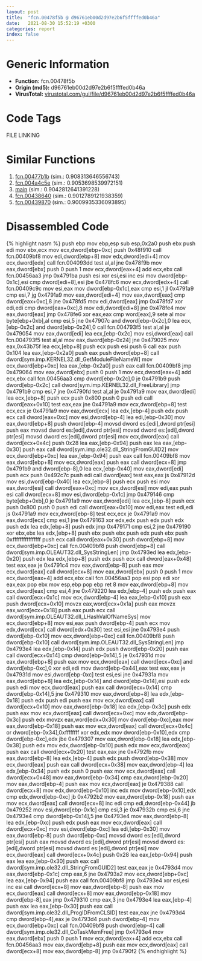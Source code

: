 ```yaml
---
layout: post
title:  "fcn.00478f5b @ d96761eb00d2d97e2b6f5ffffed0b46a"
date:   2021-08-30 15:52:19 +0300
categories: report
index: false
---
```


# Generic Information
- **Function:** fcn.00478f5b
- **Origin (md5):** d96761eb00d2d97e2b6f5ffffed0b46a
- **VirusTotal:** [virustotal.com/gui/file/d96761eb00d2d97e2b6f5ffffed0b46a][virustotal_ref]

# Code Tags
<span class="tag" id="FILE">FILE</span>
<span class="tag" id="LINKING">LINKING</span>


# Similar Functions

1. [fcn.00477b1b][similar_1_ref] (sim.: 0.908313646556743)
2. [fcn.004a4c5e][similar_2_ref] (sim.: 0.9053698539972151)
3. [main][similar_3_ref] (sim.: 0.9042812641391228)
4. [fcn.00438640][similar_4_ref] (sim.: 0.9012789121938359)
5. [fcn.00439870][similar_5_ref] (sim.: 0.9009935336093895)


# Disassembled Code

{% highlight nasm %}
push ebp
mov ebp,esp
sub esp,0x2a0
push ebx
push edi
mov ebx,ecx
mov ecx,dword[ebp+0xc]
push 0x48f910
call fcn.00409bf8
mov edi,dword[ebp+8]
mov edx,dword[edi+4]
mov ecx,dword[edx]
call fcn.004093dd
test al,al
jne 0x478f9b
mov eax,dword[ebx]
push 0
push 1
mov ecx,dword[eax+4]
add ecx,ebx
call fcn.00456aa3
jmp 0x4791ba
push esi
xor esi,esi
inc esi
mov dword[ebp-0x1c],esi
cmp dword[edi+8],esi
jbe 0x478fc6
mov ecx,dword[edx+4]
call fcn.00409c9c
mov esi,eax
mov dword[ebp-0x1c],eax
cmp esi,1
jl 0x4791a9
cmp esi,7
jg 0x4791a9
mov eax,dword[edi+4]
mov eax,dword[eax]
cmp dword[eax+0xc],8
jne 0x478fd5
mov edi,dword[eax]
jmp 0x478fd7
xor edi,edi
cmp dword[eax+0xc],8
mov edi,dword[edi+8]
jne 0x478fe4
mov eax,dword[eax]
jmp 0x478fe6
xor eax,eax
cmp word[eax],9
sete al
mov byte[ebp+0xb],al
cmp esi,5
jne 0x47907c
and dword[ebp-0x2c],0
lea ecx,[ebp-0x2c]
and dword[ebp-0x24],0
call fcn.004793f5
test al,al
je 0x479054
mov eax,dword[edi]
lea ecx,[ebp-0x2c]
mov esi,dword[eax]
call fcn.004793f5
test al,al
mov eax,dword[ebp-0x24]
jne 0x479025
mov eax,0x43b75f
lea ecx,[ebp+8]
push ecx
push esi
push 6
call eax
push 0x104
lea eax,[ebp-0x2a0]
push eax
push dword[ebp+8]
call dword[sym.imp.KERNEL32.dll_GetModuleFileNameW]
mov ecx,dword[ebp+0xc]
lea eax,[ebp-0x2a0]
push eax
call fcn.00409bf8
jmp 0x479064
mov eax,dword[ebx]
push 0
push 1
mov ecx,dword[eax+4]
add ecx,ebx
call fcn.00456aa3
cmp dword[ebp-0x2c],0
je 0x4791b9
push dword[ebp-0x2c]
call dword[sym.imp.KERNEL32.dll_FreeLibrary]
jmp 0x4791b9
cmp esi,7
jne 0x4790fd
test al,al
je 0x4791a9
mov eax,dword[edi]
lea ecx,[ebp+8]
push ecx
push 0x800
push 0
push edi
call dword[eax+0x10]
test eax,eax
jne 0x4791a9
mov ecx,dword[ebp+8]
test ecx,ecx
je 0x4791a9
mov eax,dword[ecx]
lea edx,[ebp-4]
push edx
push ecx
call dword[eax+0xc]
mov esi,dword[ebp-4]
lea edi,[ebp-0x30]
mov eax,dword[ebp+8]
push dword[ebp-4]
movsd dword es:[edi],dword ptr[esi]
push eax
movsd dword es:[edi],dword ptr[esi]
movsd dword es:[edi],dword ptr[esi]
movsd dword es:[edi],dword ptr[esi]
mov ecx,dword[eax]
call dword[ecx+0x4c]
push 0x28
lea eax,[ebp-0x94]
push eax
lea eax,[ebp-0x30]
push eax
call dword[sym.imp.ole32.dll_StringFromGUID2]
mov ecx,dword[ebp+0xc]
lea eax,[ebp-0x94]
push eax
call fcn.00409bf8
mov eax,dword[ebp+8]
mov ecx,dword[eax]
push eax
call dword[ecx+8]
jmp 0x4791b9
and dword[ebp-8],0
lea ecx,[ebp-0x40]
mov eax,dword[edi]
push ecx
push 0x492c7c
push edi
call dword[eax]
test eax,eax
js 0x47912d
mov esi,dword[ebp-0x40]
lea ecx,[ebp-8]
push ecx
push esi
mov eax,dword[esi]
call dword[eax+0xc]
mov ecx,dword[esi]
mov edi,eax
push esi
call dword[ecx+8]
mov esi,dword[ebp-0x1c]
jmp 0x479146
cmp byte[ebp+0xb],0
je 0x4791a9
mov eax,dword[edi]
lea ecx,[ebp-8]
push ecx
push 0x800
push 0
push edi
call dword[eax+0x10]
mov edi,eax
test edi,edi
js 0x4791a9
mov ecx,dword[ebp-8]
test ecx,ecx
je 0x4791a9
mov eax,dword[ecx]
cmp esi,1
jne 0x479163
xor edx,edx
push edx
push edx
push edx
lea edx,[ebp+8]
push edx
jmp 0x479171
cmp esi,2
jne 0x479190
xor ebx,ebx
lea edx,[ebp+8]
push ebx
push ebx
push edx
push ebx
push 0xffffffffffffffff
push ecx
call dword[eax+0x30]
push dword[ebp+8]
mov ecx,dword[ebp+0xc]
call fcn.00409bf8
push dword[ebp+8]
call dword[sym.imp.OLEAUT32.dll_SysStringLen]
jmp 0x4793ed
lea edx,[ebp-0x20]
push edx
lea edx,[ebp+8]
push edx
push ecx
call dword[eax+0x48]
test eax,eax
je 0x4791c4
mov eax,dword[ebp-8]
push eax
mov ecx,dword[eax]
call dword[ecx+8]
mov eax,dword[ebx]
push 0
push 1
mov ecx,dword[eax+4]
add ecx,ebx
call fcn.00456aa3
pop esi
pop edi
xor eax,eax
pop ebx
mov esp,ebp
pop ebp
ret 8
mov eax,dword[ebp+8]
mov ecx,dword[eax]
cmp esi,4
jne 0x479220
lea edx,[ebp-4]
push edx
push eax
call dword[ecx+0x1c]
mov ecx,dword[ebp-4]
lea eax,[ebp-0x10]
push eax
push dword[ecx+0x10]
movzx eax,word[ecx+0x1a]
push eax
movzx eax,word[ecx+0x18]
push eax
push ecx
call dword[sym.imp.OLEAUT32.dll_LHashValOfNameSys]
mov ecx,dword[ebp+8]
mov esi,eax
push dword[ebp-4]
push ecx
mov edx,dword[ecx]
call dword[edx+0x30]
test esi,esi
jne 0x4793e4
push dword[ebp-0x10]
mov ecx,dword[ebp+0xc]
call fcn.00409bf8
push dword[ebp-0x10]
call dword[sym.imp.OLEAUT32.dll_SysStringLen]
jmp 0x4793e4
lea edx,[ebp-0x14]
push edx
push dword[ebp-0x20]
push eax
call dword[ecx+0x14]
cmp dword[ebp-0x14],5
je 0x47931d
mov eax,dword[ebp+8]
push eax
mov ecx,dword[eax]
call dword[ecx+0xc]
and dword[ebp-0xc],0
xor edi,edi
mov dword[ebp-0x44],eax
test eax,eax
je 0x47931d
mov esi,dword[ebp-0xc]
test esi,esi
jne 0x47931a
mov eax,dword[ebp+8]
lea edx,[ebp-0x14]
and dword[ebp-0x14],esi
push edx
push edi
mov ecx,dword[eax]
push eax
call dword[ecx+0x14]
cmp dword[ebp-0x14],5
jne 0x479310
mov eax,dword[ebp+8]
lea edx,[ebp-0x18]
push edx
push edi
push eax
mov ecx,dword[eax]
call dword[ecx+0x10]
mov eax,dword[ebp-0x18]
lea edx,[ebp-0x3c]
push edx
push eax
mov ecx,dword[eax]
call dword[ecx+0xc]
mov edx,dword[ebp-0x3c]
push edx
movzx eax,word[edx+0x30]
mov dword[ebp-0xc],eax
mov eax,dword[ebp-0x18]
push eax
mov ecx,dword[eax]
call dword[ecx+0x4c]
or dword[ebp-0x34],0xffffffff
xor edx,edx
mov dword[ebp-0x10],edx
cmp dword[ebp-0xc],edx
jbe 0x479307
mov eax,dword[ebp-0x18]
lea edx,[ebp-0x38]
push edx
mov edx,dword[ebp-0x10]
push edx
mov ecx,dword[eax]
push eax
call dword[ecx+0x20]
test eax,eax
jne 0x4792fb
mov eax,dword[ebp-8]
lea edx,[ebp-4]
push edx
push dword[ebp-0x38]
mov ecx,dword[eax]
push eax
call dword[ecx+0x38]
mov eax,dword[ebp-4]
lea edx,[ebp-0x34]
push edx
push 0
push eax
mov ecx,dword[eax]
call dword[ecx+0x48]
mov eax,dword[ebp-0x34]
cmp eax,dword[ebp-0x20]
mov eax,dword[ebp-4]
push eax
mov ecx,dword[eax]
je 0x479388
call dword[ecx+8]
mov edx,dword[ebp-0x10]
inc edx
mov dword[ebp-0x10],edx
cmp edx,dword[ebp-0xc]
jb 0x4792b2
mov eax,dword[ebp-0x18]
push eax
mov ecx,dword[eax]
call dword[ecx+8]
inc edi
cmp edi,dword[ebp-0x44]
jb 0x479252
mov esi,dword[ebp-0x1c]
cmp esi,3
je 0x47932b
cmp esi,6
jne 0x4793e4
cmp dword[ebp-0x14],5
jne 0x4793e4
mov eax,dword[ebp-8]
lea edx,[ebp-0xc]
push edx
push eax
mov ecx,dword[eax]
call dword[ecx+0xc]
mov esi,dword[ebp-0xc]
lea edi,[ebp-0x30]
mov eax,dword[ebp-8]
push dword[ebp-0xc]
movsd dword es:[edi],dword ptr[esi]
push eax
movsd dword es:[edi],dword ptr[esi]
movsd dword es:[edi],dword ptr[esi]
movsd dword es:[edi],dword ptr[esi]
mov ecx,dword[eax]
call dword[ecx+0x4c]
push 0x28
lea eax,[ebp-0x94]
push eax
lea eax,[ebp-0x30]
push eax
call dword[sym.imp.ole32.dll_StringFromGUID2]
test eax,eax
je 0x4793d4
mov eax,dword[ebp-0x1c]
cmp eax,6
jne 0x4793a2
mov ecx,dword[ebp+0xc]
lea eax,[ebp-0x94]
push eax
call fcn.00409bf8
jmp 0x4793e4
xor esi,esi
inc esi
call dword[ecx+8]
mov eax,dword[ebp-8]
push eax
mov ecx,dword[eax]
call dword[ecx+8]
mov eax,dword[ebp-0x18]
mov dword[ebp-8],eax
jmp 0x479310
cmp eax,3
jne 0x4793e4
lea eax,[ebp-4]
push eax
lea eax,[ebp-0x30]
push eax
call dword[sym.imp.ole32.dll_ProgIDFromCLSID]
test eax,eax
jne 0x4793d4
cmp dword[ebp-4],eax
je 0x4793d4
push dword[ebp-4]
mov ecx,dword[ebp+0xc]
call fcn.00409bf8
push dword[ebp-4]
call dword[sym.imp.ole32.dll_CoTaskMemFree]
jmp 0x4793e4
mov eax,dword[ebx]
push 0
push 1
mov ecx,dword[eax+4]
add ecx,ebx
call fcn.00456aa3
mov eax,dword[ebp+8]
push eax
mov ecx,dword[eax]
call dword[ecx+8]
mov eax,dword[ebp-8]
jmp 0x4790f2
{% endhighlight %}


[similar_1_ref]: /report/fcn.00477b1b@d96761eb00d2d97e2b6f5ffffed0b46a
[similar_2_ref]: /report/fcn.004a4c5e@b3771987fba16f4fba07d1109ec72c76
[similar_3_ref]: /report/main@ba5ec83721de3ca10b3c9583f3b2c6a1
[similar_4_ref]: /report/fcn.00438640@4fe6510221c33bf023f6abed461fc13f
[similar_5_ref]: /report/fcn.00439870@4fe6510221c33bf023f6abed461fc13f
[virustotal_ref]: https://www.virustotal.com/gui/file/d96761eb00d2d97e2b6f5ffffed0b46a